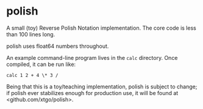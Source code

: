 # polish

A small (toy) Reverse Polish Notation implementation. The core code is less
than 100 lines long.

polish uses float64 numbers throughout.

An example command-line program lives in the `calc` directory. Once compiled,
it can be run like:

`calc 1 2 + 4 \* 3 /`

Being that this is a toy/teaching implementation, polish is subject to change;
if polish ever stabilizes enough for production use, it will be found at
<github.com/xtgo/polish>.
